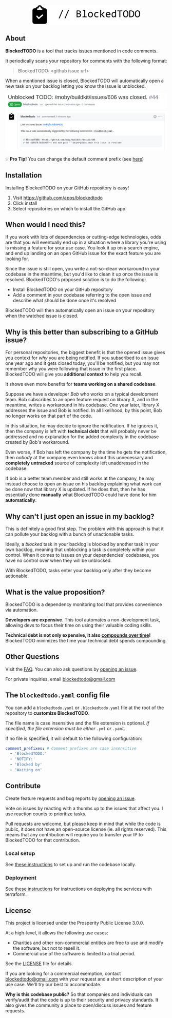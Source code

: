 <p align="center">
    <img src="./docs/blockedtodo-logo-banner.svg" alt="BlockedTODO" width="336">
</p>

## About

**BlockedTODO** is a tool that tracks issues mentioned in code comments.

It periodically scans your repository for comments with the following format:

> BlockedTODO: \<github issue url\>

When a mentioned issue is closed, BlockedTODO will automatically open a new task on your backlog letting you know the issue is unblocked.

![Screenshot of a task automatically created by BlockedTODO](./docs/task-screenshot.png)

💡 **Pro Tip!** You can change the default comment prefix (see [here](./docs/faq.md#can-i-use-a-different-comment-pattern))

## Installation
Installing BlockedTODO on your GitHub repository is easy!

1. Visit https://github.com/apps/blockedtodo
2. Click install
3. Select repositories on which to install the GitHub app

## When would I need this?
If you work with lots of dependencies or cutting-edge technologies, odds are that you will eventually end up in a situation where a library you're using is missing a feature for your use case. You look it up on a search engine, and end up landing on an open GitHub issue for the exact feature you are looking for.

Since the issue is still open, you write a not-so-clean workaround in your codebase in the meantime, but you'd like to clean it up once the issue is resolved. BlockedTODO's proposed solution is to do the following:

- Install BlockedTODO on your GitHub repository
- Add a comment in your codebase referring to the open issue and describe what should be done once it's resolved

BlockedTODO will then automatically open an issue on your repository when the watched issue is closed.

## Why is this better than subscribing to a GitHub issue?
For personal repositories, the biggest benefit is that the opened issue gives you context for _why_ you are being notified.
If you subscribed to an issue one year ago and it gets closed today, you'll be notified, but you may not remember why you were following that issue in the first place. BlockedTODO will give you **additional context** to help you recall.

It shows even more benefits for **teams working on a shared codebase**.

Suppose we have a developer _Bob_ who works on a typical development team. Bob subscribes to an open feature request on library X, and in the meantime, writes a workaround in his codebase. One year later, library X addresses the issue and Bob is notified. In all likelihood, by this point, Bob no longer works on that part of the code.

In this situation, he may decide to ignore the notification. If he ignores it, then the company is left with **technical debt** that will probably never be addressed and no explanation for the added complexity in the codebase created by Bob's workaround.

Even worse, if Bob has left the company by the time he gets the notification, then _nobody_ at the company even knows about this unnecessary and **completely untracked** source of complexity left unaddressed in the codebase.

If bob is a better team member and still works at the company, he may instead choose to open an issue on his backlog explaining what work can be done now that library X is updated. If he does that, then he has essentially done **manually** what BlockedTODO could have done for him **automatically**.

## Why can't I just open an issue in my backlog?
This is definitely a good first step. The problem with this approach is that it can pollute your backlog with a bunch of unactionable tasks.

Ideally, a _blocked_ task in your backlog is blocked by another task in your own backlog, meaning that unblocking a task is completely within your control. When it comes to issues on your dependencies' codebases, you have no control over when they will be unblocked.

With BlockedTODO, tasks enter your backlog only after they become actionable.

## What is the value proposition?
BlockedTODO is a dependency monitoring tool that provides convenience via automation.

**Developers are expensive**. This tool automates a non-development task, allowing devs to focus their time on using their valuable coding skills.

**Technical debt is not only expensive, it also [compounds over time](https://dev.to/dealeron/what-s-the-interest-on-your-technical-debt-4pon)!** BlockedTODO minimizes the time your technical debt spends compounding.

## Other Questions
Visit the [FAQ](./docs/faq.md). You can also ask questions by [opening an issue](https://github.com/BlockedTODO/BlockedTODO/issues/new).

For private inquiries, email blockedtodo@gmail.com

## The `blockedtodo.yaml` config file
You can add a `blockedtodo.yaml` or `.blockedtodo.yaml` file at the root of the repository to **customize BlockedTODO**.

The file name is case insensitive and the file extension is optional. _If specified, the file extension must be either `.yml` or `.yaml`._

If no file is specified, it will default to the following configuration:
```yaml
comment_prefixes: # Comment prefixes are case insensitive
  - 'BlockedTODO:'
  - 'NOTIFY:'
  - 'Blocked by'
  - 'Waiting on'
```

## Contribute
Create feature requests and bug reports by [opening an issue](https://github.com/BlockedTODO/BlockedTODO/issues/new).

Vote on issues by reacting with a thumbs up to the issues that affect you. I use reaction counts to prioritize tasks.

Pull requests are welcome, but please keep in mind that while the code is public, it does not have an open-source license (ie. all rights reserved). This means that any contribution will require you to transfer your IP to BlockedTODO for that contribution.

### Local setup
See [these instructions](./docs/dev_setup.md) to set up and run the codebase locally.

### Deployment
See [these instructions](./docs/deployment.md) for instructions on deploying the services with terraform.

## License

This project is licensed under the Prosperity Public License 3.0.0.

At a high-level, it allows the following use cases:

- Charities and other non-commercial entities are free to use and modify the software, but not to resell it.
- Commercial use of the software is limited to a trial period.

See the [LICENSE](./LICENSE.md) file for details.

If you are looking for a commercial exemption, contact blockedtodo@gmail.com with your request and a short description of your use case. We'll try our best to accommodate.

**Why is this codebase public?** So that companies and individuals can verify/audit that the code is up to their security and privacy standards. It also gives the community a place to open/discuss issues and feature requests.
